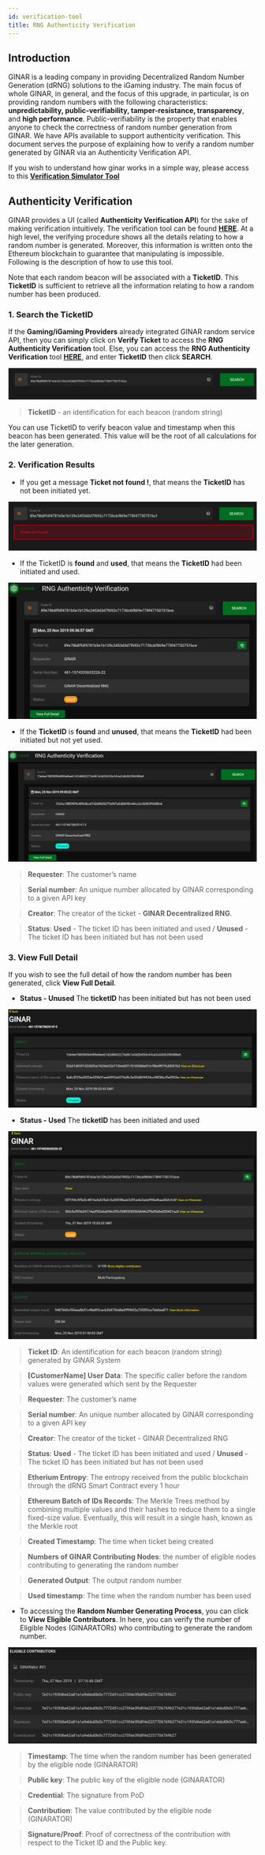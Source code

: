 ```yaml
---
id: verification-tool
title: RNG Authenticity Verification
---
```


## Introduction

GINAR is a leading company in providing Decentralized Random Number Generation (dRNG) solutions to the iGaming industry. The main focus of whole GINAR, in general, and the focus of this upgrade, in particular, is on providing random numbers with the following characteristics: **unpredictability, public-verifiability, tamper-resistance, transparency**, and **high performance**. Public-verifiability is the property that enables anyone to check the correctness of random number generation from GINAR. We have APIs available to support authenticity verification. This document serves the purpose of explaining how to verify a random number generated by GINAR via an Authenticity Verification API.

If you wish to understand how ginar works in a simple way, please access to this [**Verification Simulator Tool**](https://simulator.ginar.io/#/)


## Authenticity Verification

GINAR provides a UI (called **Authenticity Verification API**) for the sake of making verification intuitively. The verification tool can be found [**HERE**](https://blackbox.ginar.io). At a high level, the verifying procedure shows all the details relating to how a random number is generated. Moreover, this information is written onto the Ethereum blockchain to guarantee that manipulating is impossible. Following is the description of how to use this tool. 

Note that each random beacon will be associated with a **TicketID**. This **TicketID** is sufficient to retrieve all the information relating to how a random number has been produced. 

### 1. Search the TicketID

If the **Gaming/iGaming Providers** already integrated GINAR random service API, then you can simply click on **Verify Ticket** to access the **RNG Authenticity Verification** tool. Else, you can access the **RNG Authenticity Verification** tool [**HERE**](https://blackbox.ginar.io), and enter **TicketID** then click **SEARCH**. 

![Step 1](https://github.com/GINARTeam/docs/blob/master/docs/Verification-tool/Step%201.png?raw=true)

> **TicketID** - an identification for each beacon (random string) 

You can use TicketID to verify beacon value and timestamp when this beacon has been generated. This value will be the root of all calculations for the later generation.


### 2. Verification Results

- If you get a message **Ticket not found !**, that means the **TicketID** has not been initiated yet.

![NotFound](https://github.com/GINARTeam/docs/blob/master/docs/Verification-tool/TicketNot%20Found.png?raw=true)

- If the TicketID is **found** and **used**, that means the **TicketID** had been initiated and used.

![Found](https://github.com/GINARTeam/docs/blob/master/docs/Verification-tool/TicketFound.png?raw=true)

- If the **TicketID** is **found** and **unused**, that means the **TicketID** had been initiated but not yet used.

![Unused](https://github.com/GINARTeam/docs/blob/master/docs/Verification-tool/Status%20Unused.png?raw=true)

> **Requester**: The customer’s name

> **Serial number**: An unique number allocated by GINAR corresponding to a given API key

> **Creator**: The creator of the ticket - **GINAR Decentralized RNG**.

> **Status**: **Used** - The ticket ID has been initiated and used / **Unused** - The ticket ID has been initiated but has not been used

### 3. View Full Detail

If you wish to see the full detail of how the random number has been generated, click **View Full Detail**.

- **Status - Unused** The **ticketID** has been initiated but has not been used

![StatusUnused](https://github.com/GINARTeam/docs/blob/master/docs/Verification-tool/Status_Unused.png?raw=true)

- **Status - Used** The **ticketID** has been initiated and used

![StatusUsed](https://github.com/GINARTeam/docs/blob/master/docs/Verification-tool/Status%20Used.png?raw=true)

> **Ticket ID**: An identification for each beacon (random string) generated by GINAR System

> **[CustomerName] User Data**: The specific caller before the random values were generated which sent by the Requester

> **Requester**: The customer’s name

> **Serial number**: An unique number allocated by GINAR corresponding to a given API key

> **Creator**: The creator of the ticket - GINAR Decentralized RNG

> **Status**: **Used** - The ticket ID has been initiated and used / **Unused** - The ticket ID has been initiated but has not been used

> **Etherium Entropy**: The entropy received from the public blockchain through the dRNG Smart Contract every 1 hour

> **Ethereum Batch of IDs Records**: The Merkle Trees method by combining multiple values and their hashes to reduce them to a single fixed-size value. Eventually, this will result in a single hash, known as the Merkle root

> **Created Timestamp**: The time when ticket being created

> **Numbers of GINAR Contributing Nodes**: the number of eligible nodes contributing to generating the random number

> **Generated Output**: The output random number

> **Used timestamp**: The time when the random number has been used

- To accessing the **Random Number Generating Process**, you can click to **View Eligible Contributors**. In here, you can verify the number of Eligible Nodes (GINARATORs) who contributing to generate the random number.

![Eligible](https://github.com/GINARTeam/docs/blob/master/docs/Verification-tool/Eligible.png?raw=true)

> **Timestamp**: The time when the random number has been generated by the eligible node (GINARATOR)

> **Public key**: The public key of the eligible node (GINARATOR)

> **Credential**: The signature from PoD

> **Contribution**: The value contributed by the eligible node (GINARATOR)

> **Signature/Proof**: Proof of correctness of the contribution with respect to the Ticket ID and the Public key.
